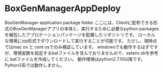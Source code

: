 # BoxGenManagerAppDeploy
BoxGenManager application package folder
ここには、Clientに配布できる形式のBoxGenManagerアプリの本体と、実行するために必要なpython packagesを梱包したアプロケーションパッケージを配置したリポジトリです。
ローカルな環境にzip形式でダウンロードして実行することが可能です。
ただし、現時点ではmac os と cent osでのみ検証しています。
windowsでも動作するはずですが、環境変数を設定するbatファイルを含んでおりませんので、setenv.shを参考に
batファイルを作成してください。
動作環境はpython2.7.10以降です。Python3系では動作しません。

